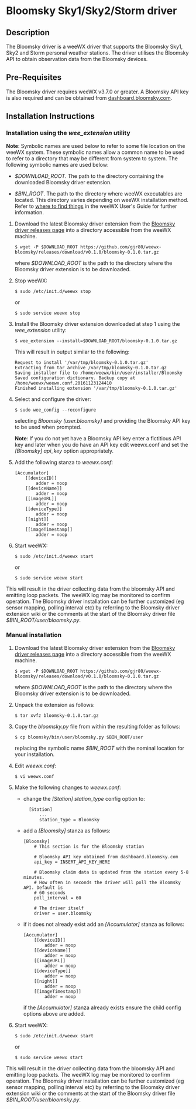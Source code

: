 # Bloomsky Sky1/Sky2/Storm driver #

## Description ##

The Bloomsky driver is a weeWX driver that supports the Bloomsky Sky1, Sky2 and Storm personal weather stations. The driver utilises the Bloomsky API to obtain observation data from the Bloomsky devices.

## Pre-Requisites ##

The Bloomsky driver requires weeWX v3.7.0 or greater. A Bloomsky API key is also required and can be obtained from [dashboard.bloomsky.com](dashboard.bloomsky.com).

## Installation Instructions ##

### Installation using the *wee_extension* utility ###

**Note**:   Symbolic names are used below to refer to some file location on the weeWX system. These symbolic names allow a common name to be used to refer to a directory that may be different from system to system. The following symbolic names are used below:

-   *$DOWNLOAD_ROOT*. The path to the directory containing the downloaded Bloomsky driver extension.

-   *$BIN_ROOT*. The path to the directory where weeWX executables are located. This directory varies depending on weeWX installation method. Refer to [where to find things](http://weewx.com/docs/usersguide.htm#Where_to_find_things) in the weeWX User's Guide for further information.

1.  Download the latest Bloomsky driver extension from the [Bloomsky driver releases page](https://github.com/gjr80/weewx-bloomsky/releases) into a directory accessible from the weeWX machine.

        $ wget -P $DOWNLOAD_ROOT https://github.com/gjr80/weewx-bloomsky/releases/download/v0.1.0/bloomsky-0.1.0.tar.gz

    where *$DOWNLOAD_ROOT* is the path to the directory where the Bloomsky driver extension is to be downloaded.

2.  Stop weeWX:

        $ sudo /etc/init.d/weewx stop

    or

        $ sudo service weewx stop

3.  Install the Bloomsky driver extension downloaded at step 1 using the *wee_extension* utility:

        $ wee_extension --install=$DOWNLOAD_ROOT/bloomsky-0.1.0.tar.gz

    This will result in output similar to the following:

        Request to install '/var/tmp/bloomsky-0.1.0.tar.gz'
        Extracting from tar archive /var/tmp/bloomsky-0.1.0.tar.gz
        Saving installer file to /home/weewx/bin/user/installer/Bloomsky
        Saved configuration dictionary. Backup copy at /home/weewx/weewx.conf.20161123124410
        Finished installing extension '/var/tmp/bloomsky-0.1.0.tar.gz'

4.  Select and configure the driver:

        $ sudo wee_config --reconfigure

    selecting *Bloomsky (user.bloomsky)* and providing the Bloomsky API key to be used when prompted.
    
    **Note**: If you do not yet have a Bloomsky API key enter a fictitious API key and later when you do have an API key edit weewx.conf and set the *[Bloomsky] api_key* option appropriately.

5.  Add the following stanza to *weewx.conf*:

        [Accumulator]
            [[deviceID]]
                adder = noop
            [[deviceName]]
                adder = noop
            [[imageURL]]
                adder = noop
            [[deviceType]]
                adder = noop
            [[night]]
                adder = noop
            [[imageTimestamp]]
                adder = noop

5.  Start weeWX:

        $ sudo /etc/init.d/weewx start

    or

        $ sudo service weewx start

This will result in the driver collecting data from the bloomsky API and emitting loop packets. The weeWX log may be monitored to confirm operation. The Bloomsky driver installation can be further customized (eg sensor mapping,
polling interval etc) by referring to the Bloomsky driver extension wiki or the comments at the start of the Bloomsky driver file *$BIN_ROOT/user/bloomsky.py*.

### Manual installation ###

1.  Download the latest Bloomsky driver extension from the [Bloomsky driver releases page](https://github.com/gjr80/weewx-bloomsky/releases) into a directory accessible from the weeWX machine.

        $ wget -P $DOWNLOAD_ROOT https://github.com/gjr80/weewx-bloomsky/releases/download/v0.1.0/bloomsky-0.1.0.tar.gz

    where *$DOWNLOAD_ROOT* is the path to the directory where the Bloomsky driver extension is to be downloaded.

2.  Unpack the extension as follows:

        $ tar xvfz bloomsky-0.1.0.tar.gz

3.  Copy the *bloomsky.py* file from within the resulting folder as follows:

        $ cp bloomsky/bin/user/bloomsky.py $BIN_ROOT/user

    replacing the symbolic name *$BIN_ROOT* with the nominal location for your installation.

4.  Edit *weewx.conf*:

        $ vi weewx.conf

5.  Make the following changes to *weewx.conf*:

    - change the *[Station] station_type* config option to:

            [Station]
                ...
                station_type = Bloomsky

    -   add a *[Bloomsky]* stanza as follows:

            [Bloomsky]
                # This section is for the Bloomsky station
    
                # Bloomsky API key obtained from dashboard.bloomsky.com
                api_key = INSERT_API_KEY_HERE
    
                # Bloomsky claim data is updated from the station every 5-8 minutes.
                # How often in seconds the driver will poll the Bloomsky API. Default is
                # 60 seconds
                poll_interval = 60
    
                # The driver itself
                driver = user.bloomsky

    -   if it does not already exist add an *[Accumulator]* stanza as follows:

            [Accumulator]
                [[deviceID]]
                    adder = noop
                [[deviceName]]
                    adder = noop
                [[imageURL]]
                    adder = noop
                [[deviceType]]
                    adder = noop
                [[night]]
                    adder = noop
                [[imageTimestamp]]
                    adder = noop

        if the *[Accumulator]* stanza already exists ensure the child config options above are added.

6.  Start weeWX:

        $ sudo /etc/init.d/weewx start

    or

        $ sudo service weewx start

This will result in the driver collecting data from the bloomsky API and emitting loop packets. The weeWX log may be monitored to confirm operation. The Bloomsky driver installation can be further customized (eg sensor mapping,
polling interval etc) by referring to the Bloomsky driver extension wiki or the comments at the start of the Bloomsky driver file *$BIN_ROOT/user/bloomsky.py*.
